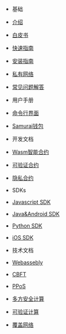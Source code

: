 - 基础


- [介绍]([Chinese-Simplified]-介绍)
- [白皮书]([Chinese-Simplified]-白皮书)
- [快速指南]([Chinese-Simplified]-快速指南)
- [安装指南]([Chinese-Simplified]-安装指南)
- [私有网络]([Chinese-Simplified]-私有网络)
- [常见问题解答]([Chinese-Simplified]常见问题解答)


- 用户手册


- [命令行界面]([Chinese-Simplified]命令行界面)
- [Samurai钱包]([Chinese-Simplified]-Samurai-钱包)


- 开发文档


- [Wasm智能合约]([Chinese-Simplified]-Wasm合约开发指南)
- [可验证合约]([Chinese-Simplified]可验证合约)
- [隐私合约]([Chinese-Simplified]-隐私合约开发指南)


- SDKs


- [Javascript SDK]([Chinese-Simplified]-JS-SDK)
- [Java&Android SDK]([Chinese-Simplified]-Java-SDK)
- [Python SDK]([Chinese-Simplified]Python-SDK)
- [iOS SDK]([Chinese-Simplified]-Swift-SDK)


- 技术文档


- [Webassebly](zh-cn/_PlatON-WebAssembly)
- [CBFT](zh-cn/concurrent-bft/_Concurrent-BFT)
- [PPoS](zh-cn/platon-ppos/_Probabilistic-POS)
- [多方安全计算]([Chinese-Simplified]多方安全计算)
- [可验证计算]([Chinese-Simplified]可验证计算)
- [覆盖网络]([Chinese-Simplified]覆盖网络)
